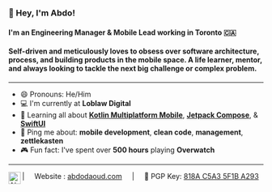 ### 👋 Hey, I'm  Abdo!

#### I'm an Engineering Manager & Mobile Lead working in Toronto 🇨🇦 

#### Self-driven and meticulously loves to obsess over software architecture, process, and building products in the mobile space. A life learner, mentor, and always looking to tackle the next big challenge or complex problem.
---

- 😄 Pronouns: He/Him
- 💻 I'm currently at **Loblaw Digital**
- 🌱 Learning all about **[Kotlin Multiplatform Mobile](https://kotlinlang.org/lp/mobile/)**, **[Jetpack Compose](https://developer.android.com/jetpack/compose)**, & **[SwiftUI](https://developer.apple.com/xcode/swiftui/)**
- 💬 Ping me about: **mobile development**, **clean code**, **management**, **zettlekasten**
- 🎮 Fun fact: I've spent over **500 hours** playing **Overwatch**
---
<a href="https://twitter.com/adoughbeau">
  <img align="left" alt="Abdo's Twitter" width="24px" src="https://raw.githubusercontent.com/adoughbeau/adoughbeau/cba1ccbbb01535db3f364cfb68b70ed6222348d8/Icons/circle_twitter_icon.svg" />
</a>
<!-- <a href="https://www.linkedin.com/in/abdodaoud/">
  <img align="left" alt="Abdo's LinkedIn" width="24px" src="https://raw.githubusercontent.com/adoughbeau/adoughbeau/cba1ccbbb01535db3f364cfb68b70ed6222348d8/Icons/circle_linkedin_icon.svg" /> -->
</a>
| &nbsp;&nbsp;&nbsp; Website : <a href="https://abdodaoud.com/">abdodaoud.com</a> &nbsp;&nbsp;&nbsp; | &nbsp;&nbsp;&nbsp; 🔑 PGP Key: <a href="https://raw.githubusercontent.com/adoughbeau/adoughbeau/main/Keys/818A-C5A3-5F1B-A293.asc">818A C5A3 5F1B A293</a>

